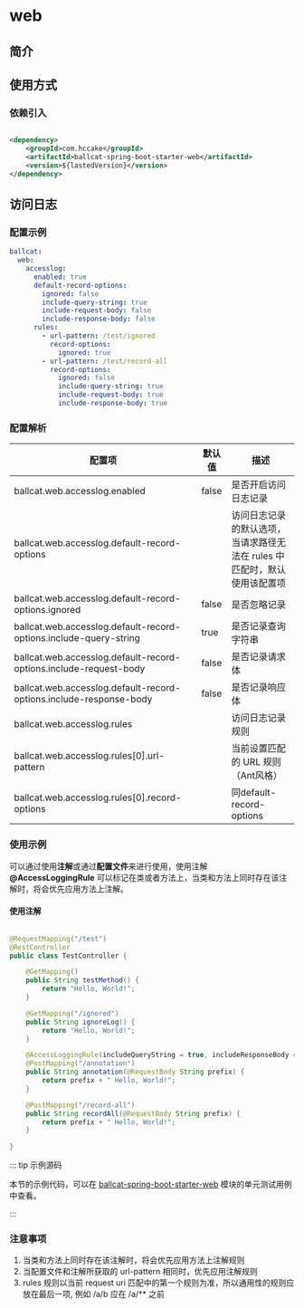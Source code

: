 # web

## 简介

## 使用方式

### 依赖引入

```xml

<dependency>
    <groupId>com.hccake</groupId>
    <artifactId>ballcat-spring-boot-starter-web</artifactId>
    <version>${lastedVersion}</version>
</dependency>
```

## 访问日志

### 配置示例

```yaml
ballcat:
  web:
    accesslog:
      enabled: true
      default-record-options:
        ignored: false
        include-query-string: true
        include-request-body: false
        include-response-body: false
      rules:
        - url-pattern: /test/ignored
          record-options:
            ignored: true
        - url-pattern: /test/record-all
          record-options:
            ignored: false
            include-query-string: true
            include-request-body: true
            include-response-body: true
```

### 配置解析

| 配置项                                                                | 默认值   | 描述                                       |
|--------------------------------------------------------------------|-------|------------------------------------------|
| ballcat.web.accesslog.enabled                                      | false | 是否开启访问日志记录                               |
| ballcat.web.accesslog.default-record-options                       |       | 访问日志记录的默认选项，当请求路径无法在 rules 中匹配时，默认使用该配置项 |
| ballcat.web.accesslog.default-record-options.ignored               | false | 是否忽略记录                                   |
| ballcat.web.accesslog.default-record-options.include-query-string  | true  | 是否记录查询字符串                                |
| ballcat.web.accesslog.default-record-options.include-request-body  | false | 是否记录请求体                                  |
| ballcat.web.accesslog.default-record-options.include-response-body | false | 是否记录响应体                                  |
| ballcat.web.accesslog.rules                                        |       | 访问日志记录规则                                 |
| ballcat.web.accesslog.rules[0].url-pattern                         |       | 当前设置匹配的 URL 规则（Ant风格）                    |
| ballcat.web.accesslog.rules[0].record-options                      |       | 同default-record-options                  |

### 使用示例

可以通过使用**注解**或通过**配置文件**来进行使用，使用注解 **@AccessLoggingRule** 可以标记在类或者方法上，当类和方法上同时存在该注解时，将会优先应用方法上注解。

#### 使用注解

```java

@RequestMapping("/test")
@RestController
public class TestController {

    @GetMapping()
    public String testMethod() {
        return "Hello, World!";
    }

    @GetMapping("/ignored")
    public String ignoreLog() {
        return "Hello, World!";
    }

    @AccessLoggingRule(includeQueryString = true, includeResponseBody = true)
    @PostMapping("/annotation")
    public String annotation(@RequestBody String prefix) {
        return prefix + " Hello, World!";
    }

    @PostMapping("/record-all")
    public String recordAll(@RequestBody String prefix) {
        return prefix + " Hello, World!";
    }

}
```

::: tip 示例源码

本节的示例代码，可以在 [ballcat-spring-boot-starter-web](https://github.com/ballcat-projects/ballcat/tree/master/web/ballcat-spring-boot-starter-web/src/test/java/org/ballcat/autoconfigure/web/accesslog)
模块的单元测试用例中查看。

:::

### 注意事项

1. 当类和方法上同时存在该注解时，将会优先应用方法上注解规则
2. 当配置文件和注解所获取的 url-pattern 相同时，优先应用注解规则
3. rules 规则以当前 request uri 匹配中的第一个规则为准，所以通用性的规则应放在最后一项, 例如 /a/b 应在 /a/** 之前





